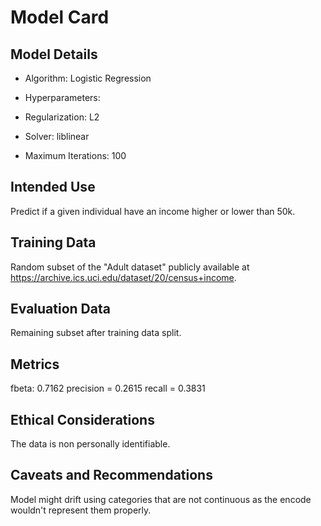 # Model Card


## Model Details

- Algorithm: Logistic Regression

- Hyperparameters:
- Regularization: L2
- Solver: liblinear
- Maximum Iterations: 100

## Intended Use

Predict if a given individual have an income higher or lower than 50k.

## Training Data

Random subset of the "Adult dataset" publicly available at
https://archive.ics.uci.edu/dataset/20/census+income.

## Evaluation Data

Remaining subset after training data split.

## Metrics

fbeta: 0.7162
precision = 0.2615
recall = 0.3831

## Ethical Considerations

The data is non personally identifiable.

## Caveats and Recommendations
Model might drift using categories that are not continuous as the encode wouldn't
represent them properly.
